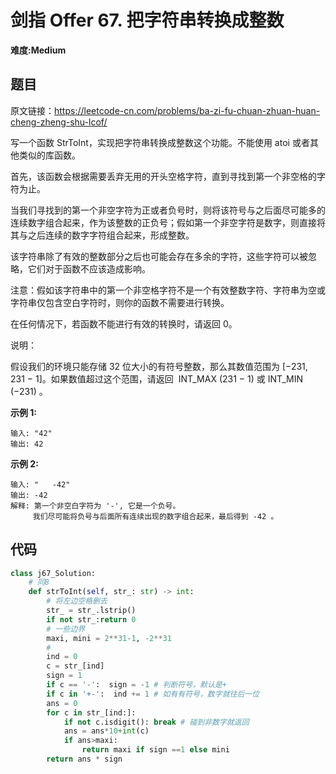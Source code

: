 # 剑指 Offer 67. 把字符串转换成整数
**难度:Medium**
## 题目
原文链接：https://leetcode-cn.com/problems/ba-zi-fu-chuan-zhuan-huan-cheng-zheng-shu-lcof/

写一个函数 StrToInt，实现把字符串转换成整数这个功能。不能使用 atoi 或者其他类似的库函数。

首先，该函数会根据需要丢弃无用的开头空格字符，直到寻找到第一个非空格的字符为止。

当我们寻找到的第一个非空字符为正或者负号时，则将该符号与之后面尽可能多的连续数字组合起来，作为该整数的正负号；假如第一个非空字符是数字，则直接将其与之后连续的数字字符组合起来，形成整数。

该字符串除了有效的整数部分之后也可能会存在多余的字符，这些字符可以被忽略，它们对于函数不应该造成影响。

注意：假如该字符串中的第一个非空格字符不是一个有效整数字符、字符串为空或字符串仅包含空白字符时，则你的函数不需要进行转换。

在任何情况下，若函数不能进行有效的转换时，请返回 0。

说明：

假设我们的环境只能存储 32 位大小的有符号整数，那么其数值范围为 [−231,  231 − 1]。如果数值超过这个范围，请返回  INT_MAX (231 − 1) 或 INT_MIN (−231) 。

**示例 1:**
```
输入: "42"
输出: 42
```
**示例 2:**
```
输入: "   -42"
输出: -42
解释: 第一个非空白字符为 '-', 它是一个负号。
     我们尽可能将负号与后面所有连续出现的数字组合起来，最后得到 -42 。
```


## 代码
```python
class j67_Solution:
    # 同8
    def strToInt(self, str_: str) -> int:
        # 将左边空格删去
        str_ = str_.lstrip()
        if not str_:return 0
        # 一些边界
        maxi, mini = 2**31-1, -2**31
        #
        ind = 0
        c = str_[ind]
        sign = 1
        if c == '-':  sign = -1 # 判断符号，默认是+
        if c in '+-':  ind += 1 # 如有有符号，数字就往后一位
        ans = 0
        for c in str_[ind:]:
            if not c.isdigit(): break # 碰到非数字就返回
            ans = ans*10+int(c)
            if ans>maxi:
                return maxi if sign ==1 else mini
        return ans * sign
```
